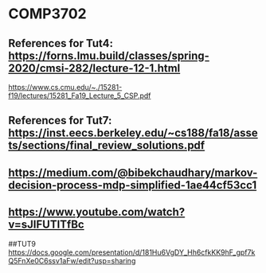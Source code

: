 # COMP3702
## References for Tut4: https://forns.lmu.build/classes/spring-2020/cmsi-282/lecture-12-1.html
https://www.cs.cmu.edu/~./15281-f19/lectures/15281_Fa19_Lecture_5_CSP.pdf
## References for Tut7: https://inst.eecs.berkeley.edu/~cs188/fa18/assets/sections/final_review_solutions.pdf
## https://medium.com/@bibekchaudhary/markov-decision-process-mdp-simplified-1ae44cf53cc1
## https://www.youtube.com/watch?v=sJIFUTITfBc
##TUT9 https://docs.google.com/presentation/d/181Hu6VgDY_Hh6cfkKK9hF_gpf7kQ5FnXe0C6ssv1aFw/edit?usp=sharing

